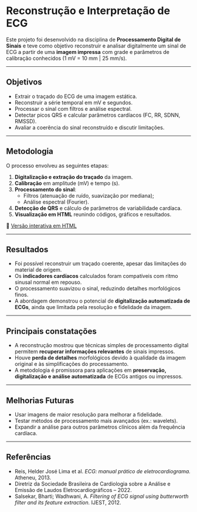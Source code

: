 # Reconstrução e Interpretação de ECG

Este projeto foi desenvolvido na disciplina de **Processamento Digital de Sinais** e teve como objetivo reconstruir e analisar digitalmente um sinal de ECG a partir de uma **imagem impressa** com grade e parâmetros de calibração conhecidos (1 mV = 10 mm | 25 mm/s).

---

## Objetivos
- Extrair o traçado do ECG de uma imagem estática.  
- Reconstruir a série temporal em mV e segundos.  
- Processar o sinal com filtros e análise espectral.  
- Detectar picos QRS e calcular parâmetros cardíacos (FC, RR, SDNN, RMSSD).  
- Avaliar a coerência do sinal reconstruído e discutir limitações.  

---

## Metodologia
O processo envolveu as seguintes etapas:
1. **Digitalização e extração do traçado** da imagem.  
2. **Calibração** em amplitude (mV) e tempo (s).  
3. **Processamento do sinal**:  
   - Filtros (atenuação de ruído, suavização por mediana);  
   - Análise espectral (Fourier).  
4. **Detecção de QRS** e cálculo de parâmetros de variabilidade cardíaca.  
5. **Visualização em HTML** reunindo códigos, gráficos e resultados.  

🔗 [Versão interativa em HTML](https://raylam323.github.io/ecg_pds/)

---

## Resultados
- Foi possível reconstruir um traçado coerente, apesar das limitações do material de origem.  
- Os **indicadores cardíacos** calculados foram compatíveis com ritmo sinusal normal em repouso.  
- O processamento suavizou o sinal, reduzindo detalhes morfológicos finos.  
- A abordagem demonstrou o potencial de **digitalização automatizada de ECGs**, ainda que limitada pela resolução e fidelidade da imagem.  

---

## Principais constatações
- A reconstrução mostrou que técnicas simples de processamento digital permitem **recuperar informações relevantes** de sinais impressos.  
- Houve **perda de detalhes** morfológicos devido à qualidade da imagem original e às simplificações do processamento.  
- A metodologia é promissora para aplicações em **preservação, digitalização e análise automatizada** de ECGs antigos ou impressos.  

---

## Melhorias Futuras
- Usar imagens de maior resolução para melhorar a fidelidade.  
- Testar métodos de processamento mais avançados (ex.: wavelets).  
- Expandir a análise para outros parâmetros clínicos além da frequência cardíaca.  

---

## Referências
- Reis, Helder José Lima et al. *ECG: manual prático de eletrocardiograma.* Atheneu, 2013.  
- Diretriz da Sociedade Brasileira de Cardiologia sobre a Análise e Emissão de Laudos Eletrocardiográficos – 2022.  
- Salsekar, Bharti; Wadhwani, A. *Filtering of ECG signal using butterworth filter and its feature extraction.* IJEST, 2012.  

